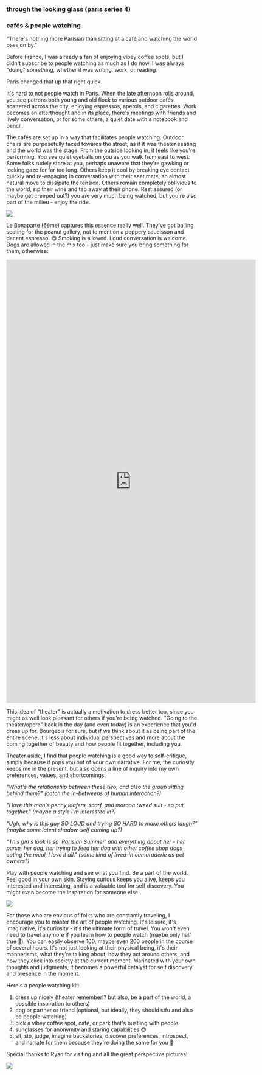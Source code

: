 ### through the looking glass (paris series 4)

### cafés & people watching

"There's nothing more Parisian than sitting at a café and watching the world pass on by."

Before France, I was already a fan of enjoying vibey coffee spots, but I didn't subscribe to people watching as much as I do now. I was always "doing" something, whether it was writing, work, or reading.

Paris changed that up that right quick.

It's hard to not people watch in Paris. When the late afternoon rolls around, you see patrons both young and old flock to various outdoor cafés scattered across the city, enjoying espressos, aperols, and cigarettes. Work becomes an afterthought and in its place, there's meetings with friends and lively conversation, or for some others, a quiet date with a notebook and pencil.

The cafés are set up in a way that facilitates people watching. Outdoor chairs are purposefully faced towards the street, as if it was theater seating and the world was the stage. From the outside looking in, it feels like you're performing. You see quiet eyeballs on you as you walk from east to west. Some folks rudely stare at you, perhaps unaware that they're gawking or locking gaze for far too long. Others keep it cool by breaking eye contact quickly and re-engaging in conversation with their seat mate, an almost natural move to dissipate the tension. Others remain completely oblivious to the world, sip their wine and tap away at their phone. Rest assured (or maybe get creeped out?) you are very much being watched, but you're also part of the milieu - enjoy the ride.

![](paris-bonaparte.jpg)

Le Bonaparte (6éme) captures this essence really well. They've got balling seating for the peanut gallery, not to mention a peppery saucisson and decent espresso. 😋 Smoking is allowed. Loud conversation is welcome. Dogs are allowed in the mix too - just make sure you bring something for them, otherwise:

<iframe width="656" height="1166" src="https://www.youtube.com/embed/0Veg0X8Bfn4" title="what did you get for meee" frameborder="0" allow="accelerometer; autoplay; clipboard-write; encrypted-media; gyroscope; picture-in-picture; web-share" referrerpolicy="strict-origin-when-cross-origin" allowfullscreen></iframe>

This idea of "theater" is actually a motivation to dress better too, since you might as well look pleasant for others if you're being watched. "Going to the theater/opera" back in the day (and even today) is an experience that you'd dress up for. Bourgeois for sure, but if we think about it as being part of the entire scene, it's less about individual perspectives and more about the coming together of beauty and how people fit together, including you.

Theater aside, I find that people watching is a good way to self-critique, simply because it pops you out of your own narrative. For me, the curiosity keeps me in the present, but also opens a line of inquiry into my own preferences, values, and shortcomings.

_"What's the relationship between these two, and also the group sitting behind them?" (catch the in-betweens of human interaction?)_

_"I love this man's penny loafers, scarf, and maroon tweed suit - so put together." (maybe a style I'm interested in?)_

_"Ugh, why is this guy SO LOUD and trying SO HARD to make others laugh?" (maybe some latent shadow-self coming up?)_

_"This girl's look is so 'Parisian Summer' and everything about her - her purse, her dog, her trying to feed her dog with other coffee shop dogs eating the meal, I love it all." (some kind of lived-in camaraderie as pet owners?)_

Play with people watching and see what you find. Be a part of the world. Feel good in your own skin. Staying curious keeps you alive, keeps you interested and interesting, and is a valuable tool for self discovery. You might even become the inspiration for someone else.

![](paris-peoplewatch.jpg)

For those who are envious of folks who are constantly traveling, I encourage you to master the art of people watching. It's leisure, it's imaginative, it's curiosity - it's the ultimate form of travel. You won't even need to travel anymore if you learn how to people watch (maybe only half true 🧐). You can easily observe 100, maybe even 200 people in the course of several hours. It's not just looking at their physical being, it's their mannerisms, what they're talking about, how they act around others, and how they click into society at the current moment. Marinated with your own thoughts and judgments, it becomes a powerful catalyst for self discovery and presence in the moment.

Here's a people watching kit:

1. dress up nicely (theater remember!? but also, be a part of the world, a possible inspiration to others)
2. dog or partner or friend (optional, but ideally, they should stfu and also be people watching)
3. pick a vibey coffee spot, café, or park that's bustling with people
4. sunglasses for anonymity and staring capabilities 😎
5. sit, sip, judge, imagine backstories, discover preferences, introspect, and narrate for them because they're doing the same for you 🥰

Special thanks to Ryan for visiting and all the great perspective pictures!

![](paris-ryanspeck.jpg)